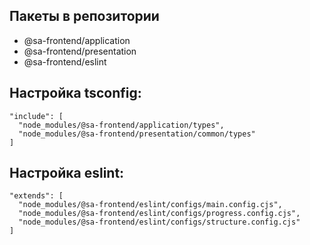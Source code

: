 ## Пакеты в репозитории

- @sa-frontend/application
- @sa-frontend/presentation
- @sa-frontend/eslint

## Настройка tsconfig:
```
"include": [
  "node_modules/@sa-frontend/application/types",
  "node_modules/@sa-frontend/presentation/common/types"
]
```

## Настройка eslint:
```
"extends": [
  "node_modules/@sa-frontend/eslint/configs/main.config.cjs",
  "node_modules/@sa-frontend/eslint/configs/progress.config.cjs",
  "node_modules/@sa-frontend/eslint/configs/structure.config.cjs"
]
```